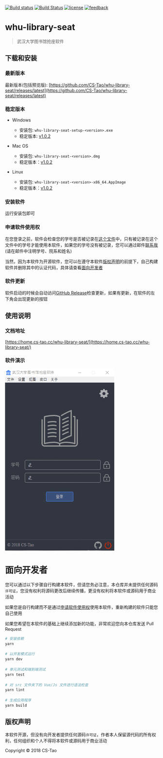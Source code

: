 [![Build status](https://ci.appveyor.com/api/projects/status/qq2adqaxv6vfj7di/branch/master?svg=true)](https://ci.appveyor.com/project/CS-Tao/whu-library-seat/branch/master)
[![Build Status](https://travis-ci.com/CS-Tao/whu-library-seat.svg?branch=master)](https://travis-ci.com/CS-Tao/whu-library-seat)
[![license](https://img.shields.io/badge/license-none-yellow.svg)](https://home.cs-tao.cc/whu-library-seat/copyright/)
[![feedback](https://img.shields.io/badge/feedback-issues-blue.svg)](https://github.com/CS-Tao/whu-library-seat/issues/new)

# whu-library-seat

>武汉大学图书馆抢座软件

## 下载和安装

### 最新版本

最新版本(包括预览版): [https://github.com/CS-Tao/whu-library-seat/releases/latest](https://github.com/CS-Tao/whu-library-seat/releases/latest)

### 稳定版本

- Windows
    - 安装包: `whu-library-seat-setup-<version>.exe`
    - 稳定版本: [v1.0.2](https://github.com/CS-Tao/whu-library-seat/releases/download/v1.0.2/whu-library-seat-setup-1.0.2.exe)

- Mac OS
    - 安装包: `whu-library-seat-<version>.dmg`
    - 稳定版本：[v1.0.2](https://github.com/CS-Tao/whu-library-seat/releases/download/v1.0.2/whu-library-seat-1.0.2.dmg)

- Linux
    - 安装包: `whu-library-seat-<version>-x86_64.AppImage`
    - 稳定版本：[v1.0.2](https://github.com/CS-Tao/whu-library-seat/releases/download/v1.0.2/whu-library-seat-1.0.2-x86_64.AppImage)

### 安装软件

运行安装包即可

### 申请软件使用权

在您登录之前，软件会检查您的学号是否被记录在[这个文件](https://github.com/CS-Tao/whu-library-seat/blob/user-validation/validation.json)中，只有被记录在这个文件中的学号才能使用本软件，如果您的学号没有被记录，您可以通过邮件[联系我](http://mail.qq.com/cgi-bin/qm_share?t=qm_mailme&email=whucstao@qq.com)(请在邮件中注明学号、院系和姓名)

当然，因为本软件为开源软件，您可以在遵守本软件[版权声明](#版权声明)的前提下，自己构建软件并删除其中的认证代码，具体请查看[面向开发者](#面向开发者)

### 软件更新

软件启动的时候会自动访问[GitHub Release](https://github.com/CS-Tao/whu-library-seat/releases/latest)检查更新，如果有更新，在软件的左下角会出现更新的按钮

## 使用说明

### 文档地址

[https://home.cs-tao.cc/whu-library-seat/](https://home.cs-tao.cc/whu-library-seat/)

### 软件演示

![软件演示](https://raw.githubusercontent.com/CS-Tao/github-content/master/contents/github/whu-library-seat/full.gif)

# 面向开发者

您可以通过以下步骤自行构建本软件，但请您务必注意，本仓库并未提供任何源码`许可证`，您没有权利将源码更改后继续传播，更没有权利将本软件或源码用于商业活动

如果您是自行构建而不是通过[申请软件使用权](#申请软件使用权)使用本软件，重新构建的软件只能您自己使用

如果您希望在本软件的基础上继续添加新的功能，非常欢迎您向本仓库发送 Pull Request

``` bash
# 安装依赖
yarn

# 以开发模式运行
yarn dev

# 单元测试和端到端测试
yarn test

# 对 src 文件夹下的 Vue/Js 文件进行语法检查
yarn lint

# 生成应用程序
yarn build
```

## 版权声明

本软件开源，但没有向开发者提供任何源码`许可证`，作者本人保留源代码的所有权利，任何组织和个人不得将本软件或源码用于商业活动

Copyright © 2018 CS-Tao

